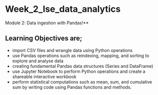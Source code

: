 # Week_2_lse_data_analytics

Module 2: Data ingestion with Pandas!**

## Learning Objectives are; 

- import CSV files and wrangle data using Python operations
- use Pandas operations such as reindexing, mapping, and sorting to explore and analyse data
- creating fundamental Pandas data structures (Series and DataFrame)
- use Jupyter Notebook to perform Python operations and create a shareable interactive workbook
- perform statistical computations such as mean, sum, and cumulative sum by writing code using Pandas functions and methods.
